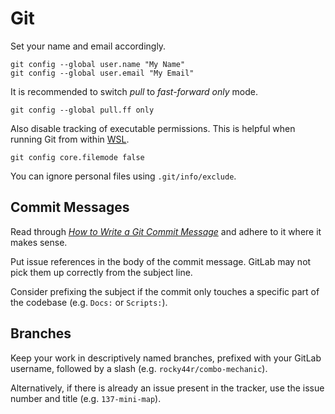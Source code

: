 # Git

Set your name and email accordingly.

    git config --global user.name "My Name"
    git config --global user.email "My Email"

It is recommended to switch *pull* to *fast-forward only* mode.

    git config --global pull.ff only

Also disable tracking of executable permissions.
This is helpful when running Git from within [WSL](https://en.wikipedia.org/wiki/Windows_Subsystem_for_Linux).

    git config core.filemode false

You can ignore personal files using `.git/info/exclude`.

## Commit Messages

Read through [*How to Write a Git Commit Message*](https://chris.beams.io/posts/git-commit/) and adhere to it where it makes sense.

Put issue references in the body of the commit message.
GitLab may not pick them up correctly from the subject line.

Consider prefixing the subject if the commit only touches a specific part of the codebase (e.g. `Docs:` or `Scripts:`).

## Branches

Keep your work in descriptively named branches, prefixed with your GitLab username, followed by a slash (e.g. `rocky44r/combo-mechanic`).

Alternatively, if there is already an issue present in the tracker, use the issue number and title (e.g. `137-mini-map`).
